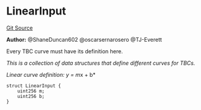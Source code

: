 # LinearInput
[Git Source](https://github.com/thrackle-io/tron/blob/ee06788a23623ed28309de5232eaff934d34a0fe/src/client/liquidity/calculators/dataStructures/CurveDataStructures.sol)

**Author:**
@ShaneDuncan602 @oscarsernarosero @TJ-Everett

Every TBC curve must have its definition here.

*This is a collection of data structures that define different curves for TBCs.*

*Linear curve
definition: y = m*x + b*


```solidity
struct LinearInput {
    uint256 m;
    uint256 b;
}
```

